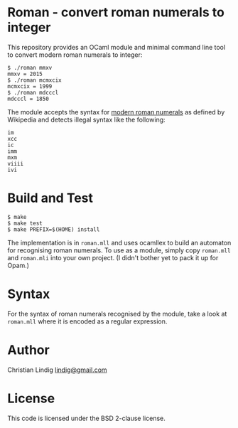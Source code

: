 
# Roman - convert roman numerals to integer

This repository provides an OCaml module and minimal command line tool to
convert modern roman numerals to integer:

    $ ./roman mmxv
    mmxv = 2015
    $ ./roman mcmxcix
    mcmxcix = 1999
    $ ./roman mdcccl
    mdcccl = 1850

The module accepts the syntax for [modern roman
numerals](http://en.wikipedia.org/wiki/Roman_numerals) as defined by
Wikipedia and detects illegal syntax like the following:

    im 
    xcc  
    ic
    imm
    mxm
    viiii
    ivi

# Build and Test

    $ make
    $ make test
    $ make PREFIX=$(HOME) install 

The implementation is in `roman.mll` and uses ocamllex to build an
automaton for recognising roman numerals. To use as a module, simply copy
`roman.mll` and `roman.mli` into your own project. (I didn't bother yet to
pack it up for Opam.)

# Syntax

For the syntax of roman numerals recognised by the module, take a look at
`roman.mll` where it is encoded as a regular expression.

# Author

Christian Lindig <lindig@gmail.com>

# License

This code is licensed under the BSD 2-clause license.


